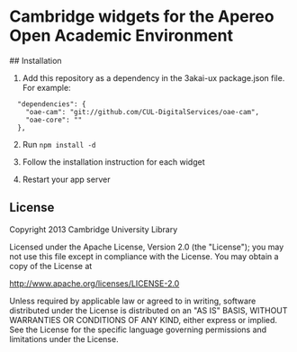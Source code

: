 # Cambridge widgets for the Apereo Open Academic Environment

## Installation

1. Add this repository as a dependency in the 3akai-ux package.json file.
For example:
```
  "dependencies": {
    "oae-cam": "git://github.com/CUL-DigitalServices/oae-cam",
    "oae-core": ""
  },
```

2. Run `npm install -d`

3. Follow the installation instruction for each widget

4. Restart your app server


## License

Copyright 2013 Cambridge University Library

Licensed under the Apache License, Version 2.0 (the "License");
you may not use this file except in compliance with the License.
You may obtain a copy of the License at

http://www.apache.org/licenses/LICENSE-2.0

Unless required by applicable law or agreed to in writing, software
distributed under the License is distributed on an "AS IS" BASIS,
WITHOUT WARRANTIES OR CONDITIONS OF ANY KIND, either express or implied.
See the License for the specific language governing permissions and
limitations under the License.

